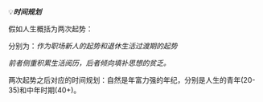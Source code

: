 💡***时间规划***

假如人生概括为两次起势：

分别为：*作为职场新人的起势和退休生活过渡期的起势*

*前者侧重积累生活阅历，后者倾向填补思想的贫乏。*

两次起势之后对应的时间规划：自然是年富力强的年纪，分别是人生的青年(20-35)和中年时期(40+)。
